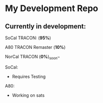 # My Development Repo
## Currently in development:
SoCal TRACON: (**95%**)

A80 TRACON Remaster (**10%**)

NorCal TRACON (**0%**)<sub>soon™</sub>

SoCal:
- Requires Testing

A80:
- Working on sats
